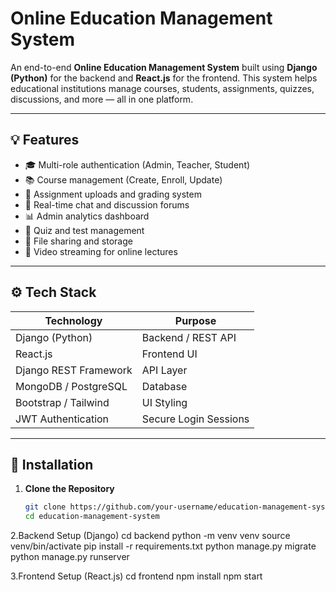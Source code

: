# Online Education Management System

An end-to-end **Online Education Management System** built using **Django (Python)** for the backend and **React.js** for the frontend. This system helps educational institutions manage courses, students, assignments, quizzes, discussions, and more — all in one platform.

---

## 💡 Features

- 🎓 Multi-role authentication (Admin, Teacher, Student)
- 📚 Course management (Create, Enroll, Update)
- 📝 Assignment uploads and grading system
- 💬 Real-time chat and discussion forums
- 📊 Admin analytics dashboard
- 🧪 Quiz and test management
- 📂 File sharing and storage
- 🎥 Video streaming for online lectures

---

## ⚙️ Tech Stack

| Technology            | Purpose                |
|------------------------|-------------------------|
| Django (Python)        | Backend / REST API      |
| React.js               | Frontend UI             |
| Django REST Framework  | API Layer               |
| MongoDB / PostgreSQL   | Database                |
| Bootstrap / Tailwind   | UI Styling              |
| JWT Authentication     | Secure Login Sessions   |

---

## 🚀 Installation

1. **Clone the Repository**
   ```bash
   git clone https://github.com/your-username/education-management-system.git
   cd education-management-system

2.Backend Setup (Django)
cd backend
python -m venv venv
source venv/bin/activate
pip install -r requirements.txt
python manage.py migrate
python manage.py runserver

3.Frontend Setup (React.js)
cd frontend
npm install
npm start
